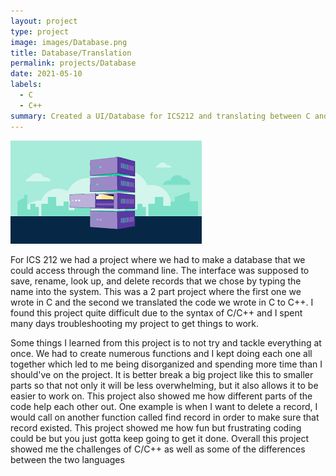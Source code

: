 ```yaml
---
layout: project
type: project
image: images/Database.png
title: Database/Translation
permalink: projects/Database
date: 2021-05-10
labels:
  - C
  - C++
summary: Created a UI/Database for ICS212 and translating between C and C++.
---
```

<img class="ui medium right floated rounded image" src="../images/Database.png">

For ICS 212 we had a project where we had to make a database that we could access through the command line. The interface was supposed to save, rename, look up, and delete records that we chose by typing the name into the system. This was a 2 part project where the first one we wrote in C and the second we translated the code we wrote in C to C++. I found this project quite difficult due to the syntax of C/C++ and I spent many days troubleshooting my project to get things to work. 

Some things I learned from this project is to not try and tackle everything at once. We had to create numerous functions and I kept doing each one all together which led to me being disorganized and spending more time than I should've on the project. It is better break a big project like this to smaller parts so that not only it will be less overwhelming, but it also allows it to be easier to work on. This project also showed me how different parts of the code help each other out. One example is when I want to delete a record, I would call on another function called find record in order to make sure that record existed. This project showed me how fun but frustrating coding could be but you just gotta keep going to get it done. Overall this project showed me the challenges of C/C++ as well as some of the differences between the two languages
